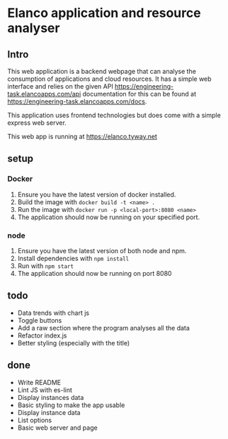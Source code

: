 # Elanco application and resource analyser

## Intro

This web application is a backend webpage that can analyse the consumption of applications and cloud resources. It has a simple web interface and relies on the given API https://engineering-task.elancoapps.com/api documentation for this can be found at https://engineering-task.elancoapps.com/docs.

This application uses frontend technologies but does come with a simple express web server.

This web app is running at https://elanco.tyway.net

## setup

### Docker

1. Ensure you have the latest version of docker installed.
2. Build the image with `docker build -t <name> .`
3. Run the image with `docker run -p <local-port>:8080 <name>`
4. The application should now be running on your specified port.

### node

1. Ensure you have the latest version of both node and npm.
2. Install dependencies with `npm install`
3. Run with `npm start`
4. The application should now be running on port 8080

## todo

* Data trends with chart js
* Toggle buttons
* Add a raw section where the program analyses all the data
* Refactor index.js
* Better styling (especially with the title)

## done

* Write README
* Lint JS with es-lint
* Display instances data
* Basic styling to make the app usable
* Display instance data
* List options
* Basic web server and page
